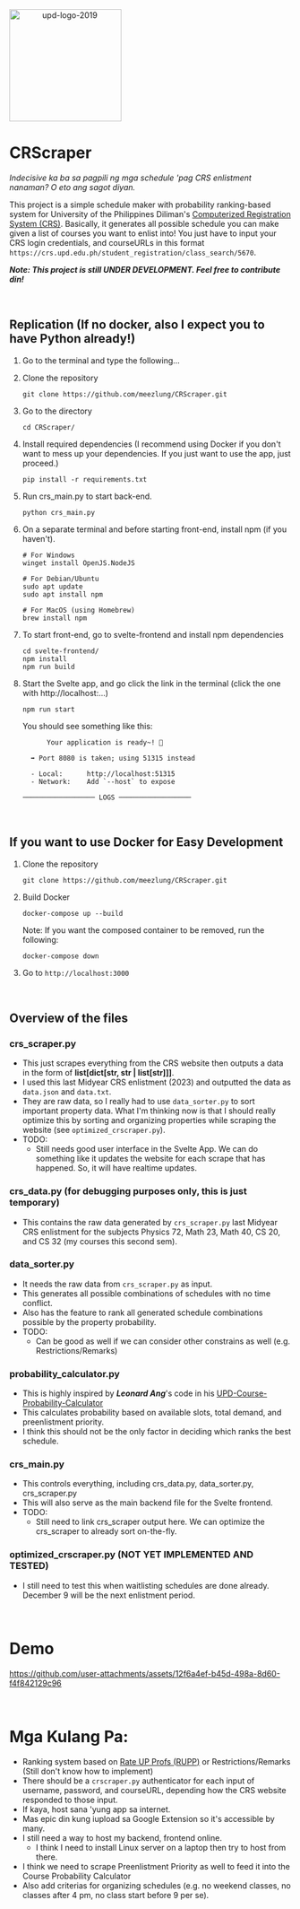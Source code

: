 <div style="display: flex;" align="center">
  <img src="https://github.com/user-attachments/assets/66ba7847-24ca-4f33-9fd5-930abc59d87b" alt="upd-logo-2019" width="200"/>
</div>


# CRScraper
_Indecisive ka ba sa pagpili ng mga schedule 'pag CRS enlistment nanaman? O eto ang sagot diyan._

This project is a simple schedule maker with probability ranking-based system for University of the Philippines Diliman's [Computerized Registration System (CRS)](https://crs.upd.edu.ph/). Basically, it generates all possible schedule you can make given a list of courses you want to enlist into! You just have to input your CRS login credentials, and courseURLs in this format ```https://crs.upd.edu.ph/student_registration/class_search/5670```.

**_Note: This project is still UNDER DEVELOPMENT. Feel free to contribute din!_** 

<br />

## Replication (If no docker, also I expect you to have Python already!)
 1. Go to the terminal and type the following...
 2. Clone the repository
    ```
    git clone https://github.com/meezlung/CRScraper.git
    ```

 3. Go to the directory
    ```
    cd CRScraper/
    ```

 4. Install required dependencies (I recommend using Docker if you don't want to mess up your dependencies. If you just want to use the app, just proceed.)
    ```
    pip install -r requirements.txt
    ```
    
 5. Run crs_main.py to start back-end.
    ```
    python crs_main.py
    ```

 6. On a separate terminal and before starting front-end, install npm (if you haven't).
    ```
    # For Windows
    winget install OpenJS.NodeJS
    
    # For Debian/Ubuntu
    sudo apt update
    sudo apt install npm
    
    # For MacOS (using Homebrew)
    brew install npm
    ```

 7. To start front-end, go to svelte-frontend and install npm dependencies
    ```
    cd svelte-frontend/
    npm install
    npm run build
    ```

 8. Start the Svelte app, and go click the link in the terminal (click the one with http://localhost:...) 
    ```
    npm run start
    ```

    You should see something like this:
    ```
          Your application is ready~! 🚀
    
      ➡ Port 8080 is taken; using 51315 instead
    
      - Local:      http://localhost:51315
      - Network:    Add `--host` to expose
    
    ────────────────── LOGS ──────────────────
    ```

 <br />
    


## If you want to use Docker for Easy Development
 1. Clone the repository
    ```
    git clone https://github.com/meezlung/CRScraper.git
    ```

 2. Build Docker
    ```
    docker-compose up --build
    ```

    Note: If you want the composed container to be removed, run the following:
    ```
    docker-compose down
    ```

 3. Go to ``` http://localhost:3000 ```
    

<br />


## Overview of the files

### crs_scraper.py 
 - This just scrapes everything from the CRS website then outputs a data in the form of **list[dict[str, str | list[str]]]**.
 - I used this last Midyear CRS enlistment (2023) and outputted the data as ```data.json``` and ```data.txt```.
 - They are raw data, so I really had to use ```data_sorter.py``` to sort important property data. What I'm thinking now is that I should really optimize this by sorting and organizing properties while scraping the website (see ```optimized_crscraper.py```).
 - TODO:
   - Still needs good user interface in the Svelte App. We can do something like it updates the website for each scrape that has happened. So, it will have realtime updates.


### crs_data.py (for debugging purposes only, this is just temporary)
 - This contains the raw data generated by ```crs_scraper.py``` last Midyear CRS enlistment for the subjects Physics 72, Math 23, Math 40, CS 20, and CS 32 (my courses this second sem).


### data_sorter.py
 - It needs the raw data from ```crs_scraper.py``` as input.
 - This generates all possible combinations of schedules with no time conflict.
 - Also has the feature to rank all generated schedule combinations possible by the property probability.
 - TODO:
   - Can be good as well if we can consider other constrains as well (e.g. Restrictions/Remarks) 


### probability_calculator.py
 - This is highly inspired by _**Leonard Ang**_'s code in his [UPD-Course-Probability-Calculator](https://github.com/drew-747/UPD-Course-Probability-Calculator/blob/main/popup.js)
 - This calculates probability based on available slots, total demand, and preenlistment priority.
 - I think this should not be the only factor in deciding which ranks the best schedule.


### crs_main.py
 - This controls everything, including crs_data.py, data_sorter.py, crs_scraper.py
 - This will also serve as the main backend file for the Svelte frontend.
 - TODO:
   - Still need to link crs_scraper output here. We can optimize the crs_scraper to already sort on-the-fly.


### optimized_crscraper.py (NOT YET IMPLEMENTED AND TESTED)
 - I still need to test this when waitlisting schedules are done already. December 9 will be the next enlistment period.

<br />

# Demo
<!-- https://github.com/user-attachments/assets/d52ab5b3-2fb4-4619-aead-3e4819f82a00 -->


https://github.com/user-attachments/assets/12f6a4ef-b45d-498a-8d60-f4f842129c96



<br />

# Mga Kulang Pa:
 - Ranking system based on [Rate UP Profs (RUPP)](https://rupp.onrender.com/) or Restrictions/Remarks (Still don't know how to implement)
 - There should be a ```crscraper.py``` authenticator for each input of username, password, and courseURL, depending how the CRS website responded to those input.
 - If kaya, host sana 'yung app sa internet.
 - Mas epic din kung iupload sa Google Extension so it's accessible by many.
 - I still need a way to host my backend, frontend online.
   - I think I need to install Linux server on a laptop then try to host from there.
 - I think we need to scrape Preenlistment Priority as well to feed it into the Course Probability Calculator
 - Also add criterias for organizing schedules (e.g. no weekend classes, no classes after 4 pm, no class start before 9 per se).
